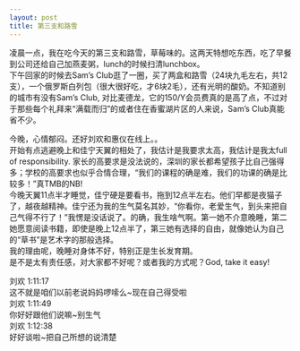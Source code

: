 ```yaml
---
layout: post
title: 第三支和路雪
---
```


<p>凌晨一点，我在吃今天的第三支和路雪，草莓味的。这两天特想吃东西，吃了早餐到公司还给自己加燕麦粥，lunch的时候扫清lunchbox。<br />
下午回家的时候去Sam’s Club逛了一圈，买了两盒和路雪（24块九毛左右，共12支），一个俄罗斯白列包（很大很好吃，才6块2毛），还有光明的酸奶。不知道别的城市有没有Sam’s Club, 对比麦德龙，它的150/Y会员费真的是高了点，不过对于那些每个礼拜来“满载而归”的或者住在香蜜湖片区的人来说，Sam’s Club真能省不少。</p>
<p>今晚，心情郁闷。还好刘欢和惠仪在线上。。<br />
开始有点逃避晚上和佳宁天翼的相处了，我估计是我要求太高，我估计是我太full of responsibility. 家长的高要求是没法说的，深圳的家长都希望孩子比自己强得多；学校的高要求也似乎合情合理，“我们的课程的确是难，我们的功课的确是比较多！”真TMB的NB!<br />
今晚天翼11点半才睡觉，佳宁硬是要看书，拖到12点半左右。他们早都是夜猫子了，越夜越精神。佳宁还为我的生气莫名其妙，“你看你，老爱生气，到头来把自己气得不行了！”我愣是没话说了。的确，我生啥气啊。第一她不介意晚睡，第二她愿意阅读书籍，即使是晚上12点半了，第三她有选择的自由，就像她认为自己的“草书”是艺术字的那般选择。<br />
我的理由呢，晚睡对身体不好，特别正是生长发育期。<br />
是不是太有责任感，对大家都不好呢？或者我的方式呢？God, take it easy! </p>
<p>刘欢  1:11:17<br />
这不就是咱们以前老说妈妈啰嗦么~现在自己得受啦<br />
刘欢  1:11:49<br />
你好好跟他们说嘛~别生气<br />
刘欢  1:12:38<br />
好好谈啦~把自己所想的说清楚 </p>
